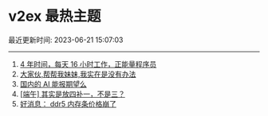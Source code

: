 # v2ex 最热主题

最近更新时间: 2023-06-21 15:07:03

--- 
1. [4 年时间，每天 16 小时工作，正能量程序员](https://www.v2ex.com/t/950500) 
2. [大家伙,帮帮我妹妹,我实在是没有办法](https://www.v2ex.com/t/950534) 
3. [国内的 AI 能报期望么](https://www.v2ex.com/t/950515) 
4. [[端午] 其实是放四补一，不是三？](https://www.v2ex.com/t/950535) 
5. [好消息： ddr5 内存条价格崩了](https://www.v2ex.com/t/950540) 

